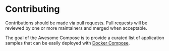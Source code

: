 # Contributing

Contributions should be made via pull requests. Pull requests will be reviewed
by one or more maintainers and merged when acceptable.

The goal of the Awesome Compose is to provide a curated list of application 
samples that can be easily deployed with [Docker Compose](https://github.com/docker/compose).

